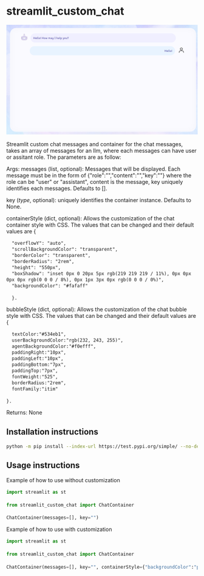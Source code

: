 # streamlit_custom_chat

![container_example](https://github.com/Farah-S/streamlit_custom_chat/blob/adding-customization/streamlit_custom_chat/frontend/public/container_example.png)

Streamlit custom chat messages and container for the chat messages, takes an array of messages for an llm, where each messages can have user or assitant role. The parameters are as follow:

Args:
  messages (list, optional): 
    Messages that will be displayed. Each message must be in the form of 
    {"role":"","content":"","key":""} 
    where the role can be "user" or "assistant", 
    content is the message, 
    key uniquely identifies each messages. 
    Defaults to [].
  
  key (_type_, optional): 
    uniquely identifies the container instance. Defaults to None.
  
  containerStyle (dict, optional): 
    Allows the customization of the chat container style with CSS. 
    The values that can be changed and their default values are {
      
      "overflowY": "auto", 
      "scrollBackgroundColor": "transparent", 
      "borderColor": "transparent",
      "borderRadius": "2rem", 
      "height": "550px", 
      "boxShadow": "inset 0px 0 20px 5px rgb(219 219 219 / 11%), 0px 0px 0px 0px rgb(0 0 0 / 8%), 0px 1px 3px 0px rgb(0 0 0 / 0%)", 
      "backgroundColor": "#fafaff"
      
      }.
      
  bubbleStyle (dict, optional): 
    Allows the customization of the chat bubble style with CSS. 
    The values that can be changed and their default values are {
          
      textColor:"#534eb1", 
      userBackgroundColor:"rgb(232, 243, 255)", 
      agentBackgroundColor:"#f0efff", 
      paddingRight:"10px", 
      paddingLeft:"10px", 
      paddingBottom:"7px", 
      paddingTop:"7px",
      fontWeight:"525", 
      borderRadius:"2rem", 
      fontFamily:"itim"
      
    }.

Returns:
  None

## Installation instructions

```sh
python -m pip install --index-url https://test.pypi.org/simple/ --no-deps streamlit_custom_chat
```

## Usage instructions
Example of how to use without customization

```python
import streamlit as st

from streamlit_custom_chat import ChatContainer

ChatContainer(messages=[], key="")
```

Example of how to use with customization

```python
import streamlit as st

from streamlit_custom_chat import ChatContainer

ChatContainer(messages=[], key="", containerStyle={"backgroundColor":"pink"}, bubbleStyle={"userBackgroundColor":"#f0eeef"})
```
